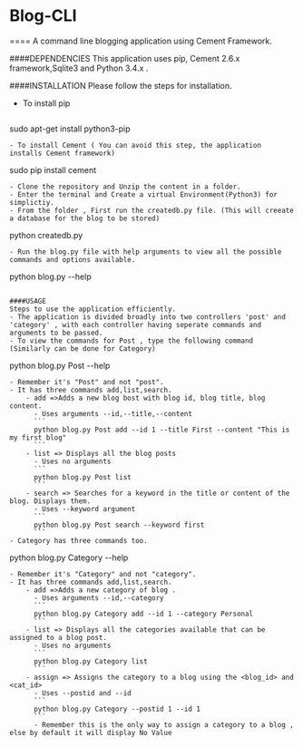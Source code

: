 # Blog-CLI
====
A command line blogging application using Cement Framework.

####DEPENDENCIES
This application uses pip, Cement 2.6.x framework,Sqlite3 and Python 3.4.x .


####INSTALLATION
Please follow the steps for installation.
- To install pip 
  ```
sudo apt-get install python3-pip
```
- To install Cement ( You can avoid this step, the application installs Cement framework)
  ```
sudo pip install cement
```
- Clone the repository and Unzip the content in a folder.
- Enter the terminal and Create a virtual Environment(Python3) for simplictiy.
- From the folder , First run the createdb.py file. (This will creeate a database for the blog to be stored)
```
python createdb.py
```
- Run the blog.py file with help arguments to view all the possible commands and options available.
```
python blog.py --help
```

####USAGE
Steps to use the application efficiently.
- The application is divided broadly into two controllers 'post' and 'category' , with each controller having seperate commands and arguments to be passed.
- To view the commands for Post , type the following command (Similarly can be done for Category)
```
python blog.py Post --help
```
- Remember it's "Post" and not "post".
- It has three commands add,list,search.
    - add =>Adds a new blog bost with blog id, blog title, blog content.
      - Uses arguments --id,--title,--content
      ```
      python blog.py Post add --id 1 --title First --content "This is my first blog"
      ```
    - list => Displays all the blog posts
      - Uses no arguments
      ```
      python blog.py Post list
      ```
    - search => Searches for a keyword in the title or content of the blog. Displays them.
      - Uses --keyword argument
      ```
      python blog.py Post search --keyword first
      ```
- Category has three commands too.
```
python blog.py Category --help
```
- Remember it's "Category" and not "category".
- It has three commands add,list,search.
    - add =>Adds a new category of blog .
      - Uses arguments --id,--category
      ```
      python blog.py Category add --id 1 --category Personal
      ```
    - list => Displays all the categories available that can be assigned to a blog post.
      - Uses no arguments
      ```
      python blog.py Category list
      ```
    - assign => Assigns the category to a blog using the <blog_id> and <cat_id>
      - Uses --postid and --id
      ```
      python blog.py Category --postid 1 --id 1
      ```
      - Remember this is the only way to assign a category to a blog , else by default it will display No Value

